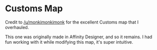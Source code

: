 # Customs Map

Credit to [/u/monkimonkimonk](https://www.reddit.com/user/monkimonkimonk)
for the excellent Customs map that I overhauled.

This one was originally made in Affinity Designer, and so it remains. I had
fun working with it while modifying this map, it's super intuitive.
